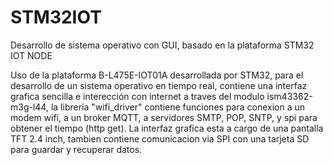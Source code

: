 # STM32IOT
Desarrollo de sistema operativo con GUI, basado en la plataforma STM32 IOT NODE


Uso de la plataforma B-L475E-IOT01A desarrollada por STM32, para el desarrollo de un sistema operativo en tiempo real, contiene una interfaz grafica sencilla e interección
con internet a traves del modulo ism43362-m3g-l44, la librería "wifi_driver" contiene funciones para conexion a un modem wifi, a un broker MQTT, a servidores SMTP, POP, SNTP, y spi
para obtener el tiempo (http get). La interfaz grafica esta a cargo de una pantalla TFT 2.4 inch, tambien contiene comunicacion via SPI con una tarjeta SD para guardar y recuperar
datos.
